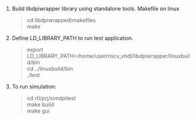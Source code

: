 1. Build libdpiwrapper library using standalone tools. Makefile on linux
      > cd libdpiwrapped/makefiles  
      > make  

2. Define LD_LIBRARY_PATH to run test application.
      > export LD_LIBRARY_PATH=/home/user/riscv_vhdl/libdpiwrapper/linuxbuild/bin  
      > cd ../linuxbuild/bin  
      > ./test  

3. To run simulation:
      > cd rtl/prj/simdpitest  
      > make build  
      > make gui  
